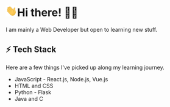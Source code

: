 # <img src="https://raw.githubusercontent.com/ABSphreak/ABSphreak/master/gifs/Hi.gif" width="30px">Hi there! 👨‍💻

I am mainly a Web Developer but open to learning new stuff.

## ⚡ Tech Stack

Here are a few things I've picked up along my learning journey.

- JavaScript - React.js, Node.js, Vue.js
- HTML and CSS
- Python - Flask
- Java and C

